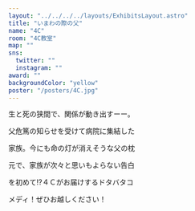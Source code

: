 ```yaml
---
layout: "../../../../layouts/ExhibitsLayout.astro"
title: "いまわの際の父"
name: "4C"
room: "4C教室"
map: ""
sns:
  twitter: ""
  instagram: ""
award: ""
backgroundColor: "yellow"
poster: "/posters/4C.jpg"
---
```


生と死の狭間で、関係が動き出すーー。

父危篤の知らせを受けて病院に集結した

家族。今にも命の灯が消えそうな父の枕

元で、家族が次々と思いもよらない告白

を初めて⁉４Ｃがお届けするドタバタコ

メディ！ぜひお越しください！
